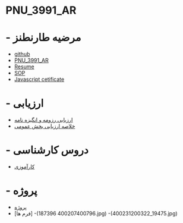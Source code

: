 # PNU_3991_AR
# - مرضیه طارنطنز
  - [github](https://github.com/marziyehtarnatanz)
  - [PNU_3991_AR](https://github.com/marziyehtarnatanz/PNU_3991_AR)
  - [Resume](MyResume.pdf)
  - [SOP](SOP_.pdf)
  - [Javascript cetificate](html.pdf)
# - ارزیابی
  - [ارزیابی رزومه و انگیزه نامه](XX_GeneralSection_CheckList_AR_3991.pdf)
  - [خلاصه ارزیابی بخش عمومی](XX_GeneralSection_CheckList_AR_39911.pdf)
# - دروس کارشناسی
  - [کارآموزی](1322029--29.compressed.pdf)
# - پروژه
  - [پروژه](chat.zip)
  - [فرم ها]
  -(400207400796 187396.jpg)
  -(400231200322_19475.jpg)
